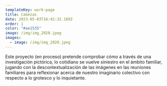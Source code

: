 ```yaml
---
templateKey: work-page
title: Cabezas
date: 2023-05-03T16:42:32.189Z
order: 1
color: "#ae1535"
image: /img/img_2020.jpeg
images:
  - image: /img/img_2020.jpeg
---
```

Este proyecto (en proceso) pretende comprobar cómo a través de una investigación pictórica, lo cotidiano se vuelve siniestro en el ámbito familiar, jugando con la descontextualización de las imágenes en las reuniones familiares para reflexionar acerca de nuestro imaginario colectivo con respecto a lo grotesco y lo inquietante.